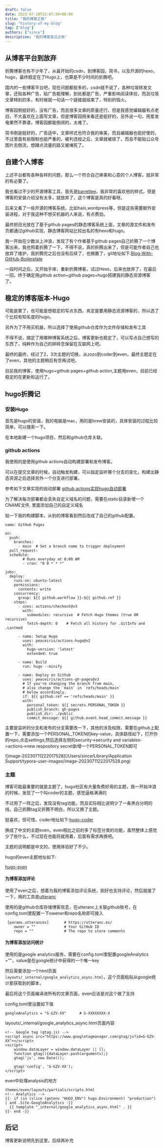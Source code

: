 ```yaml
---
draft: false
date: 2023-07-10T22:07:59+08:00
title: "我的博客之旅"
slug: "history-of-my-blog" 
tag: ["blog"]
authors: ["since"]
description: "我的博客变迁之旅"
---
```


## 从博客平台到放弃

折腾博客也有不少年了，从最开始的csdn，到博客园，简书，以及开源的hexo，hugo，最终稳定在了Hugo上，也算是不少时间的折腾吧。

国内的一些博客平台吧，现在问题都挺多的，csdn就不说了，各种垃圾转发文章，还贴各种广告，贴广告能理解，到处都是广告，严重影响阅读体验，而且垃圾文章特别的多，有时候就一句话一个链接就结束了，特别的恼火。

博客园倒挺好的，没有广告，而且很多文章的质量还行，但是我感觉编辑器有点老旧，不大喜欢在上面写文章，但是博客园用来看还是挺好的，另外说一句，用爱发电果然不靠谱，博客园都能倒闭的，太难了。

简书倒是挺好的，广告适中，文章样式也符合我的审美，而且编辑器也挺好使的，不过里面有些限制也挺严重的，被判违规之后，文章就被锁了，而且不能贴公众号图片去倒流，想蹭点流量的路又被堵死了。

## 自建个人博客

上述平台都有各种各样的问题，那么一个符合自己审美和心意的个人博客，就非常的有必要了。

我也看过不少的开源博客工具，首先是[barretlee](barretlee.com)，我非常的喜欢他的样式，但是博客的安装介绍没有太多，就放弃了，这个博客是真的好看呀。

后来又看了一些开源的博客系统，比如halo,wordpress等，但是这些需要额外安装进程，对于我这种不想买机器的人来说，有点费劲。

最终把目光放在了基于github pages的静态博客系统上面，文章的源文件和发布页都通过github实现，静态博客网站比较出名的有hexo和hugo。

我一开始在少数派上冲浪，发现了有个作者基于github pages自己折腾了一个博客出来，我也照着折腾了一下，不得不说，真的折腾出来了，但是可能作者自己也放弃了维护，我折腾完之后也没有后续了，也搁置了，git地址如下:[Blog-With-GitHub-Boilerplate](https://github.com/AlanDecode/Blog-With-GitHub-Boilerplate)

一段时间之后，又开始手痒，重新折腾博客，试过Hexo，后来也放弃了，在最后一回，终于确定用github action+github pages+hugo搭建我的静态资源博客了。

## 稳定的博客版本-Hugo

可能是累了，也可能是想稳定的写点东西，肯定是要用静态资源博客的，所以选了个比较有知名度的hugo。

另外为了不用买机器，所以选择了使用github仓库作为文件存储和发布工具

不得不说，搞定了用哪种博客系统之后，博客更新也稳定了，可以写点自己想写的东西了，纯粹作为自己的碎碎念保留在互联网上吧。

最终的最终，经过了2，3次主题的切换，从zozo到coder到even，最终主题定在了even，其他的主题稍后有空再试吧。

目前我的博客，使用hugo+github pages+github action,主题用even，目前已经稳定的在更新和运行了。

## hugo折腾记

### 安装Hugo

首先是hugo的安装，我的电脑是mac，用的是brew安装的，具体安装的过程比较简单，可以搜索一下。

在本地新建一个hugo项目，然后和github仓库关联。

### github actions

我使用的是使用github actions自动构建部署和发布博客。

可以在提交文章的时候，自动触发构建，可以指定监听哪个分支的变化，构建出静态资源之后选择另外一个分支进行部署。

参考如下文章实现的自动部署
[github actions实现hugo自动部署](https://lucumt.info/post/hugo/using-github-action-to-auto-build-deploy/)

为了解决每次部署都会丢失自定义域名的问题，需要在static目录新增一个CNAME文件, 里面添加自己的自定义域名

贴一下我的构建脚本，从别的博客看到然后改成了自己的github配置。

```
name: GitHub Pages

on:
  push:
    branches:
      - main  # Set a branch name to trigger deployment
  pull_request:
  schedule:
        # Runs everyday at 8:00 AM
        - cron: "0 0 * * *"

jobs:
  deploy:
    runs-on: ubuntu-latest
    permissions:
      contents: write
    concurrency:
      group: ${{ github.workflow }}-${{ github.ref }}
    steps:
      - uses: actions/checkout@v3
        with:
          submodules: recursive  # Fetch Hugo themes (true OR recursive)
          fetch-depth: 0    # Fetch all history for .GitInfo and .Lastmod

      - name: Setup Hugo
        uses: peaceiris/actions-hugo@v2
        with:
          hugo-version: 'latest'
          extended: true

      - name: Build
        run: hugo --minify

      - name: Deploy on Github
        uses: peaceiris/actions-gh-pages@v3
        # If you're changing the branch from main,
        # also change the `main` in `refs/heads/main`
        # below accordingly.
        if: ${{ github.ref == 'refs/heads/main' }}
        with:
          personal_token: ${{ secrets.PERSONAL_TOKEN }}
          publish_branch: gh-pages
          publish_dir: ./public
          commit_message: ${{ github.event.head_commit.message }}

```

主要是监听的分支和发布的分支需要改一下，其他的涉及权限，需要在github上配置一下，需要添加一个PERSONAL_TOKEN的key-value，具体路径如下，打开你的repo,点击settings,然后选择左侧的security->security and variables->actions->new respository secret新增一个PERSONAL_TOKEN即可

![image-20230711222017528](/Users/since/Library/Application Support/typora-user-images/image-20230711222017528.png)

### 主题

博客可能最重要的就是主题了，hugo社区有大量免费好用的主题，我一开始冲浪的时候，发现了一个叫coder的主题，感觉逼格满满的

不过用了一阵之后，发现没有tag功能，而且实际相比说明少了一条黑白分明的线，自己折腾tag又折腾不明白，所以又换了主题。

挺喜欢，但可惜，coder地址如下:[hugo-coder](https://github.com/luizdepra/hugo-coder)

换成了中文的主题even，even相比之前的多了标签分类的功能，虽然整体上感觉少了些什么，不过现在也能将就用着，后面有需求再换吧。

主题的说明都是中文的，使用体验好了不少。

hugo的even主题地址如下:

[hugo-even](https://github.com/olOwOlo/hugo-theme-even)

#### 为博客添加评论

使用了even之后，想着为我的博客添加评论系统，刚好也支持评论，然后就接了一下，用的工具是[utteranc](https://utteranc.es/)

使用的是github仓库存储博客信息，在utteranc上关联github账号，在config.toml里配置一下owener和repo名称即可接入

```
 [params.utterances]       # https://utteranc.es/
    owner = ""             # Your GitHub ID
    repo = ""              # The repo to store comments
```

#### 为博客添加访问统计

使用的是google analytics服务，需要在config.toml里配置googleAnalytics =""，value是在google统计中获得的一个唯一key

然后需要添加一个html页面`layouts/_internal/google_analytics_async.html`，这个页面粘贴从google统计那获取到的脚本，

最后将这个页面编译进所有的文章页面，even应该是对这个做了支持

config.toml里设置如下值

```
googleAnalytics = "G-GZV-XX"      # G-XXXXXXXX-X
```

layouts/_internal/google_analytics_async.html页面内容

```
<!-- Google tag (gtag.js) -->
<script async src="https://www.googletagmanager.com/gtag/js?id=G-GZV-XX"></script>
<script>
    window.dataLayer = window.dataLayer || [];
    function gtag(){dataLayer.push(arguments);}
    gtag('js', new Date());

    gtag('config', 'G-GZV-XX');
</script>
```

even中处理analysis的地方

```
themes/even/layouts/partials/scripts.html
<!-- Analytics -->
{{- if (in (slice (getenv "HUGO_ENV") hugo.Environment) "production") | and .Site.GoogleAnalytics -}}
  {{ template "_internal/google_analytics_async.html" . }}
{{- end -}}
```

## 后记

博客更新说明先到这里，后续再补充

